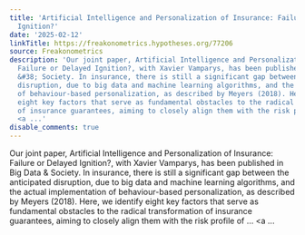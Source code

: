 ```yaml
---
title: 'Artificial Intelligence and Personalization of Insurance: Failure or Delayed
  Ignition?'
date: '2025-02-12'
linkTitle: https://freakonometrics.hypotheses.org/77206
source: Freakonometrics
description: 'Our joint paper, Artificial Intelligence and Personalization of Insurance:
  Failure or Delayed Ignition?, with Xavier Vamparys, has been published in Big Data
  &#38; Society. In insurance, there is still a significant gap between the anticipated
  disruption, due to big data and machine learning algorithms, and the actual implementation
  of behaviour-based personalization, as described by Meyers (2018). Here, we identify
  eight key factors that serve as fundamental obstacles to the radical transformation
  of insurance guarantees, aiming to closely align them with the risk profile of &#8230;
  <a ...'
disable_comments: true
---
```

Our joint paper, Artificial Intelligence and Personalization of Insurance: Failure or Delayed Ignition?, with Xavier Vamparys, has been published in Big Data &#38; Society. In insurance, there is still a significant gap between the anticipated disruption, due to big data and machine learning algorithms, and the actual implementation of behaviour-based personalization, as described by Meyers (2018). Here, we identify eight key factors that serve as fundamental obstacles to the radical transformation of insurance guarantees, aiming to closely align them with the risk profile of &#8230; <a ...
